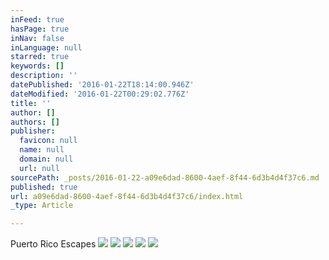 ```yaml
---
inFeed: true
hasPage: true
inNav: false
inLanguage: null
starred: true
keywords: []
description: ''
datePublished: '2016-01-22T18:14:00.946Z'
dateModified: '2016-01-22T00:29:02.776Z'
title: ''
author: []
authors: []
publisher:
  favicon: null
  name: null
  domain: null
  url: null
sourcePath: _posts/2016-01-22-a09e6dad-8600-4aef-8f44-6d3b4d4f37c6.md
published: true
url: a09e6dad-8600-4aef-8f44-6d3b4d4f37c6/index.html
_type: Article

---
```

Puerto Rico Escapes
![](https://the-grid-user-content.s3-us-west-2.amazonaws.com/55429c52-c964-4b3b-bea7-4f8fad5194cf.JPG)
![](https://the-grid-user-content.s3-us-west-2.amazonaws.com/92b71b02-c438-4bbe-aec1-daaeda1b816a.JPG)
![](https://the-grid-user-content.s3-us-west-2.amazonaws.com/5f4cdded-40e3-423c-88cb-d640a5f87607.JPG)
![](https://the-grid-user-content.s3-us-west-2.amazonaws.com/680c607b-8a9d-4ac9-a249-e3de0ac7a35c.JPG)
![](https://the-grid-user-content.s3-us-west-2.amazonaws.com/e0330536-134d-4e72-8a07-a94b66affded.JPG)